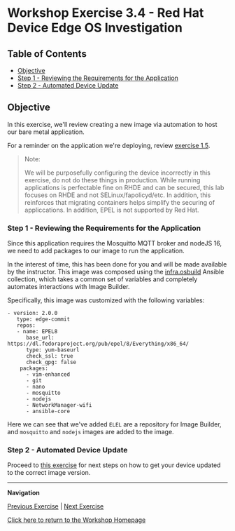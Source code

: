 # Workshop Exercise 3.4 - Red Hat Device Edge OS Investigation

## Table of Contents

* [Objective](#objective)
* [Step 1 - Reviewing the Requirements for the Application](#step-1---reviewing-the-requirements-for-the-application)
* [Step 2 - Automated Device Update](#step-2---automated-device-update)

## Objective

In this exercise, we'll review creating a new image via automation to host our bare metal application.

For a reminder on the application we're deploying, review [exercise 1.5](../1.5-application-intro).

> Note:
>
> We will be purposefully configuring the device incorrectly in this exercise, do not do these things in production. While running applications is perfectable fine on RHDE and can be secured, this lab focuses on RHDE and not SELinux/fapolicyd/etc. In addition, this reinforces that migrating containers helps simplify the securing of appliccations. In addition, EPEL is not supported by Red Hat.

### Step 1 - Reviewing the Requirements for the Application

Since this application requires the Mosquitto MQTT broker and nodeJS 16, we need to add packages to our image to run the application.

In the interest of time, this has been done for you and will be made available by the instructor. This image was composed using the [infra.osbuild](https://github.com/redhat-cop/infra.osbuild) Ansible collection, which takes a common set of variables and completely automates interactions with Image Builder.

Specifically, this image was customized with the following variables:
```
- version: 2.0.0
   type: edge-commit
   repos:
   - name: EPEL8
      base_url: https://dl.fedoraproject.org/pub/epel/8/Everything/x86_64/
      type: yum-baseurl
      check_ssl: true
      check_gpg: false
    packages:
      - vim-enhanced
      - git
      - nano
      - mosquitto
      - nodejs
      - NetworkManager-wifi
      - ansible-core
```

Here we can see that we've added `ELEL` are a repository for Image Builder, and `mosquitto` and `nodejs` images are added to the image.

### Step 2 - Automated Device Update

Proceed to [this exercise](../0.1-update-rhde/) for next steps on how to get your device updated to the correct image version.

---
**Navigation**

[Previous Exercise](../3.3-ztp-intro) | [Next Exercise](../4.1-bare-metal-image)

[Click here to return to the Workshop Homepage](../README.md)